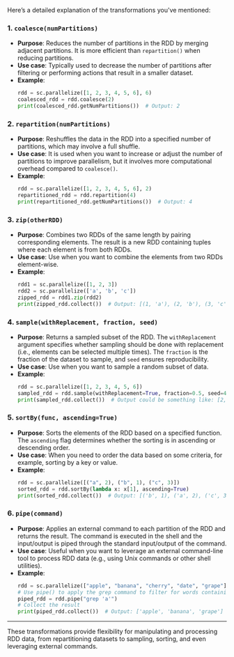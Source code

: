 Here’s a detailed explanation of the transformations you've mentioned:

### 1. **`coalesce(numPartitions)`**
   - **Purpose**: Reduces the number of partitions in the RDD by merging adjacent partitions. It is more efficient than `repartition()` when reducing partitions.
   - **Use case**: Typically used to decrease the number of partitions after filtering or performing actions that result in a smaller dataset.
   - **Example**:
     ```python
     rdd = sc.parallelize([1, 2, 3, 4, 5, 6], 6)
     coalesced_rdd = rdd.coalesce(2)
     print(coalesced_rdd.getNumPartitions())  # Output: 2
     ```

### 2. **`repartition(numPartitions)`**
   - **Purpose**: Reshuffles the data in the RDD into a specified number of partitions, which may involve a full shuffle.
   - **Use case**: It is used when you want to increase or adjust the number of partitions to improve parallelism, but it involves more computational overhead compared to `coalesce()`.
   - **Example**:
     ```python
     rdd = sc.parallelize([1, 2, 3, 4, 5, 6], 2)
     repartitioned_rdd = rdd.repartition(4)
     print(repartitioned_rdd.getNumPartitions())  # Output: 4
     ```

### 3. **`zip(otherRDD)`**
   - **Purpose**: Combines two RDDs of the same length by pairing corresponding elements. The result is a new RDD containing tuples where each element is from both RDDs.
   - **Use case**: Use when you want to combine the elements from two RDDs element-wise.
   - **Example**:
     ```python
     rdd1 = sc.parallelize([1, 2, 3])
     rdd2 = sc.parallelize(['a', 'b', 'c'])
     zipped_rdd = rdd1.zip(rdd2)
     print(zipped_rdd.collect())  # Output: [(1, 'a'), (2, 'b'), (3, 'c')]
     ```

### 4. **`sample(withReplacement, fraction, seed)`**
   - **Purpose**: Returns a sampled subset of the RDD. The `withReplacement` argument specifies whether sampling should be done with replacement (i.e., elements can be selected multiple times). The `fraction` is the fraction of the dataset to sample, and `seed` ensures reproducibility.
   - **Use case**: Use when you want to sample a random subset of data.
   - **Example**:
     ```python
     rdd = sc.parallelize([1, 2, 3, 4, 5, 6])
     sampled_rdd = rdd.sample(withReplacement=True, fraction=0.5, seed=42)
     print(sampled_rdd.collect())  # Output could be something like: [2, 4, 5]
     ```

### 5. **`sortBy(func, ascending=True)`**
   - **Purpose**: Sorts the elements of the RDD based on a specified function. The `ascending` flag determines whether the sorting is in ascending or descending order.
   - **Use case**: When you need to order the data based on some criteria, for example, sorting by a key or value.
   - **Example**:
     ```python
     rdd = sc.parallelize([("a", 2), ("b", 1), ("c", 3)])
     sorted_rdd = rdd.sortBy(lambda x: x[1], ascending=True)
     print(sorted_rdd.collect())  # Output: [('b', 1), ('a', 2), ('c', 3)]
     ```

### 6. **`pipe(command)`**
   - **Purpose**: Applies an external command to each partition of the RDD and returns the result. The command is executed in the shell and the input/output is piped through the standard input/output of the command.
   - **Use case**: Useful when you want to leverage an external command-line tool to process RDD data (e.g., using Unix commands or other shell utilities).
   - **Example**:
     ```python
     rdd = sc.parallelize(["apple", "banana", "cherry", "date", "grape"])
     # Use pipe() to apply the grep command to filter for words containing 'a'
     piped_rdd = rdd.pipe("grep 'a'")
     # Collect the result
     print(piped_rdd.collect())  # Output: ['apple', 'banana', 'grape']
      ```
---

These transformations provide flexibility for manipulating and processing RDD data, from repartitioning datasets to sampling, sorting, and even leveraging external commands.